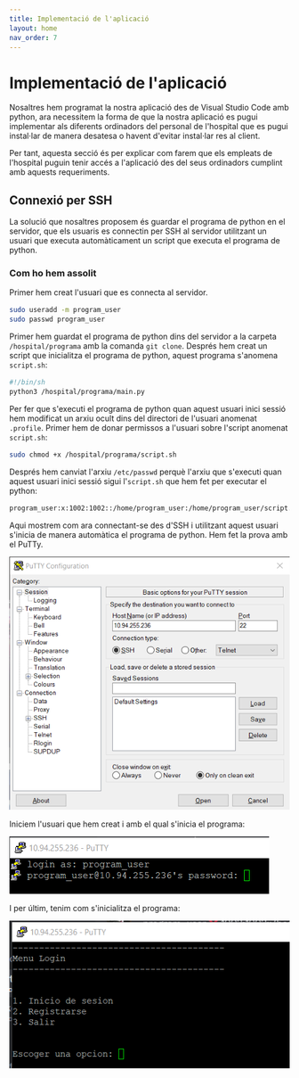 ```yaml
---
title: Implementació de l'aplicació
layout: home
nav_order: 7
---
```


# Implementació de l'aplicació 

Nosaltres hem programat la nostra aplicació des de Visual Studio Code amb python, ara necessitem la forma de que la nostra aplicació es pugui implementar als diferents ordinadors del personal de l'hospital que es pugui instal·lar de manera desatesa o havent d'evitar instal·lar res al client.

Per tant, aquesta secció és per explicar com farem que els empleats de l'hospital puguin tenir accés a l'aplicació des del seus ordinadors cumplint amb aquests requeriments.

## Connexió per SSH 

La solució que nosaltres proposem és guardar el programa de python en el servidor, que els usuaris es connectin per SSH al servidor utilitzant un usuari que executa automàticament un script que executa el programa de python.

### Com ho hem assolit

Primer hem creat l'usuari que es connecta al servidor.

```bash
sudo useradd -m program_user
sudo passwd program_user 
```

Primer hem guardat el programa de python dins del servidor a la carpeta `/hospital/programa` amb la comanda `git clone`. Després hem creat un script que inicialitza el programa de python, aquest programa s'anomena `script.sh`:

```bash
#!/bin/sh
python3 /hospital/programa/main.py
```

Per fer que s'executi el programa de python quan aquest usuari inici sessió hem modificat un arxiu ocult dins del directori de l'usuari anomenat `.profile`. Primer hem de donar permissos a l'usuari sobre l'script anomenat `script.sh`:

```bash
sudo chmod +x /hospital/programa/script.sh
```

Després hem canviat l'arxiu `/etc/passwd` perquè l'arxiu que s'executi quan aquest usuari inici sessió sigui l'`script.sh` que hem fet per executar el python:

```bash
program_user:x:1002:1002::/home/program_user:/home/program_user/script.sh
```

Aqui mostrem com ara connectant-se des d'SSH i utilitzant aquest usuari s'inicia de manera automàtica el programa de python. Hem fet la prova amb el PuTTy.

![](/imagenes/postgres/Implementació%20aplicació/putty.png)

Iniciem l'usuari que hem creat i amb el qual s'inicia el programa:

![](/imagenes/postgres/Implementació%20aplicació/connexio.png)

I per últim, tenim com s'inicialitza el programa:

![](/imagenes/postgres/Implementació%20aplicació/sesion.png)

